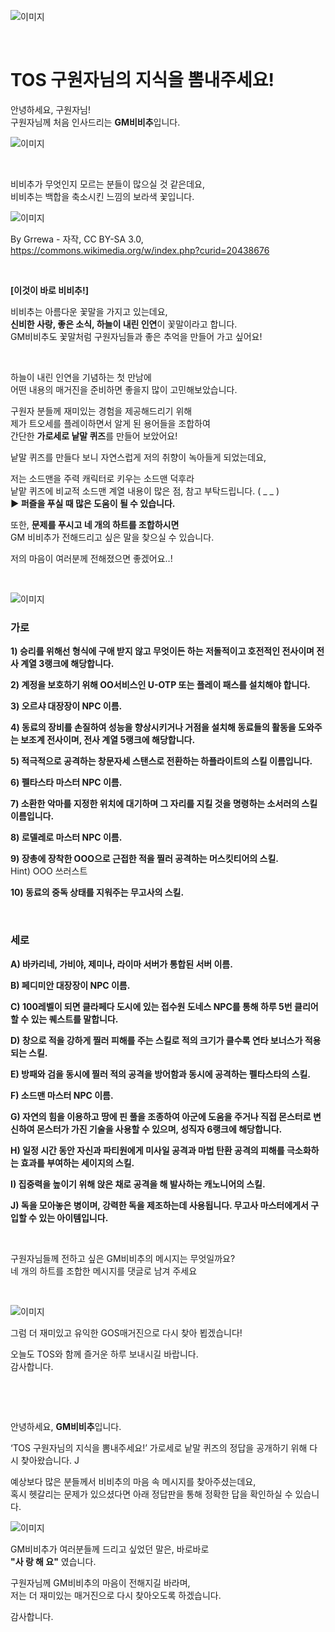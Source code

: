 ![이미지](./images/know00.jpg)

&nbsp;

# TOS 구원자님의 지식을 뽐내주세요!

안녕하세요, 구원자님!  
구원자님께 처음 인사드리는 **GM비비추**입니다.

![이미지](./images/know01.png)

&nbsp;

비비추가 무엇인지 모르는 분들이 많으실 것 같은데요,  
비비추는 백합을 축소시킨 느낌의 보라색 꽃입니다.

![이미지](./images/know02.png)

By Grrewa - 자작, CC BY-SA 3.0, https://commons.wikimedia.org/w/index.php?curid=20438676

&nbsp;

**[이것이 바로 비비추!]**

비비추는 아름다운 꽃말을 가지고 있는데요,  
**신비한 사랑, 좋은 소식, 하늘이 내린 인연**이 꽃말이라고 합니다.  
GM비비추도 꽃말처럼 구원자님들과 좋은 추억을 만들어 가고 싶어요!

&nbsp;

하늘이 내린 인연을 기념하는 첫 만남에  
어떤 내용의 매거진을 준비하면 좋을지 많이 고민해보았습니다.

구원자 분들께 재미있는 경험을 제공해드리기 위해  
제가 트오세를 플레이하면서 알게 된 용어들을 조합하여  
간단한 **가로세로 낱말 퀴즈**를 만들어 보았어요!

낱말 퀴즈를 만들다 보니 자연스럽게 저의 취향이 녹아들게 되었는데요,

저는 소드맨을 주력 캐릭터로 키우는 소드맨 덕후라  
낱맡 퀴즈에 비교적 소드맨 계열 내용이 많은 점, 참고 부탁드립니다. ( _ _ )  
**▶ 퍼즐을 푸실 때 많은 도움이 될 수 있습니다.**

또한, **문제를 푸시고 네 개의 하트를 조합하시면**  
GM 비비추가 전해드리고 싶은 말을 찾으실 수 있습니다.

저의 마음이 여러분께 전해졌으면 좋겠어요..!

&nbsp;

![이미지](./images/know03.png)

### 가로

**1) 승리를 위해선 형식에 구애 받지 않고 무엇이든 하는 저돌적이고 호전적인 전사이며 전사 계열 3랭크에 해당합니다.**

**2) 계정을 보호하기 위해 OO서비스인 U-OTP 또는 플레이 패스를 설치해야 합니다.**

**3) 오르샤 대장장이 NPC 이름.**

**4) 동료의 장비를 손질하여 성능을 향상시키거나 거점을 설치해 동료들의 활동을 도와주는 보조계 전사이며, 전사 계열 5랭크에 해당합니다.**

**5) 적극적으로 공격하는 창문자세 스탠스로 전환하는 하플라이트의 스킬 이름입니다.**

**6) 펠타스타 마스터 NPC 이름.**

**7) 소환한 악마를 지정한 위치에 대기하며 그 자리를 지킬 것을 명령하는 소서러의 스킬 이름입니다.**

**8) 로델레로 마스터 NPC 이름.**

**9) 장총에 장착한 OOO으로 근접한 적을 찔러 공격하는 머스킷티어의 스킬.**  
Hint) OOO 쓰러스트

**10) 동료의 중독 상태를 지워주는 무고사의 스킬.**

&nbsp;

### 세로

**A) 바카리네, 가비야, 제미나, 라이마 서버가 통합된 서버 이름.**

**B) 페디미안 대장장이 NPC 이름.**

**C) 100레벨이 되면 클라페다 도시에 있는 접수원 도네스 NPC를 통해 하루 5번 클리어 할 수 있는 퀘스트를 말합니다.**

**D) 창으로 적을 강하게 찔러 피해를 주는 스킬로 적의 크기가 클수록 연타 보너스가 적용되는 스킬.**

**E) 방패와 검을 동시에 찔러 적의 공격을 방어함과 동시에 공격하는 펠타스타의 스킬.**

**F) 소드맨 마스터 NPC 이름.**

**G) 자연의 힘을 이용하고 땅에 핀 풀을 조종하여 아군에 도움을 주거나 직접 몬스터로 변신하여 몬스터가 가진 기술을 사용할 수 있으며, 성직자 6랭크에 해당합니다.**

**H) 일정 시간 동안 자신과 파티원에게 미사일 공격과 마법 탄환 공격의 피해를 극소화하는 효과를 부여하는 세이지의 스킬.**

**I) 집중력을 높이기 위해 앉은 채로 공격을 해 발사하는 캐노니어의 스킬.**

**J) 독을 모아놓은 병이며, 강력한 독을 제조하는데 사용됩니다. 무고사 마스터에게서 구입할 수 있는 아이템입니다.**

&nbsp;

구원자님들께 전하고 싶은 GM비비추의 메시지는 무엇일까요?  
네 개의 하트를 조합한 메시지를 댓글로 남겨 주세요
 
&nbsp;

![이미지](./images/know04.png)

그럼 더 재미있고 유익한 GOS매거진으로 다시 찾아 뵙겠습니다!
 
오늘도 TOS와 함께 즐거운 하루 보내시길 바랍니다.  
감사합니다.

&nbsp;

&nbsp;

안녕하세요, **GM비비추**입니다.

‘TOS 구원자님의 지식을 뽐내주세요!’ 가로세로 낱말 퀴즈의 정답을 공개하기 위해 다시 찾아왔습니다. J

예상보다 많은 분들께서 비비추의 마음 속 메시지를 찾아주셨는데요,  
혹시 헷갈리는 문제가 있으셨다면 아래 정답판을 통해 정확한 답을 확인하실 수 있습니다.

![이미지](./images/know05.png)

GM비비추가 여러분들께 드리고 싶었던 말은, 바로바로  
**"사 랑 해 요"** 였습니다.

구원자님께 GM비비추의 마음이 전해지길 바라며,  
저는 더 재미있는 매거진으로 다시 찾아오도록 하겠습니다.

감사합니다.